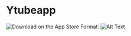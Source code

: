 Ytubeapp
========

![Download on the App Store](https://raw.github.com/MStumpp/Ytube/master/badge_ios.png "Download on the App Store")
Format: ![Alt Text](http://www.google.de)
